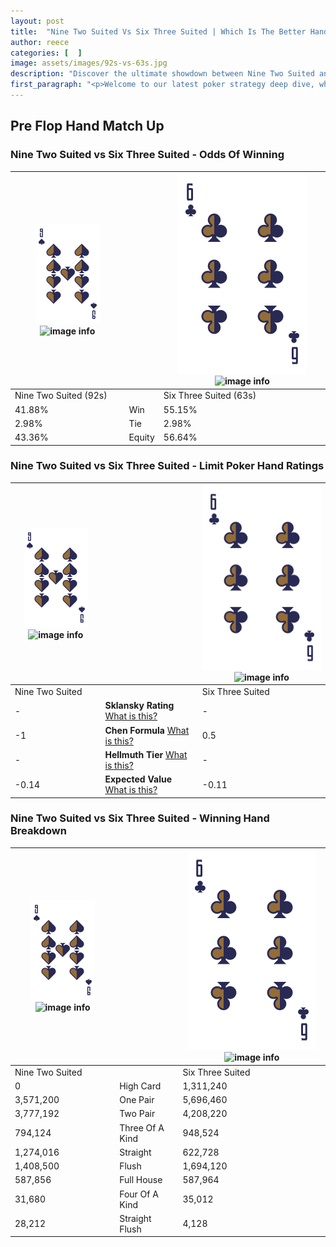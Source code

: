 ```yaml
---
layout: post
title:  "Nine Two Suited Vs Six Three Suited | Which Is The Better Hand In Poker? A Complete Guide"
author: reece
categories: [  ]
image: assets/images/92s-vs-63s.jpg
description: "Discover the ultimate showdown between Nine Two Suited and Six Three Suited in poker! Uncover the odds, strategies, and scenarios where one hand triumphs over the other. Get ready to up your poker game with this thrilling analysis."
first_paragraph: "<p>Welcome to our latest poker strategy deep dive, where we're pitting two distinct hands against each other in a high-stakes showdown: Nine Two Suited vs Six Three Suited.</p><p>In the dynamic world of poker, every decision counts, and knowing which hand holds the upper hand is key to your success at the table.</p><p>In this article, we'll dissect these two hands, explore the scenarios where one dominates the other, and equip you with the knowledge to make strategic choices that can tip the odds in your favor.</p><p>Get ready to unravel the intriguing dynamics of these poker hands and elevate your game to new heights.</p>"
---
```




[comment]: # (sp0)

## Pre Flop Hand Match Up

<div class="table hand-ratings" markdown="1"> 



### Nine Two Suited vs Six Three Suited - Odds Of Winning


    
| ![image info](assets/images/hand1/9.png) ![image info](assets/images/hand1/2s.png) |  | ![image info](assets/images/hand2/6.png) ![image info](assets/images/hand2/3s.png) |
| -------- | -------- | -------- |
| Nine Two Suited (92s) |  | Six Three Suited (63s) |
| 41.88% | Win | 55.15% |
| 2.98% | Tie | 2.98% |
| 43.36% | Equity | 56.64% |




[comment]: # (sp1)



### Nine Two Suited vs Six Three Suited - Limit Poker Hand Ratings


    
| ![image info](assets/images/hand1/9.png) ![image info](assets/images/hand1/2s.png) |  | ![image info](assets/images/hand2/6.png) ![image info](assets/images/hand2/3s.png) |
| -------- | -------- | -------- |
| Nine Two Suited |  | Six Three Suited |
| - | **Sklansky Rating** [What is this?](/sklansky-rating-explained) | - |
| -1 | **Chen Formula** [What is this?](/chen-formula-explained) | 0.5 |
| - | **Hellmuth Tier** [What is this?](/Hellmuth-tier-explained) | - |
| -0.14 | **Expected Value** [What is this?](/expected-value-explained) | -0.11 |




[comment]: # (sp2)



### Nine Two Suited vs Six Three Suited - Winning Hand Breakdown


    
| ![image info](assets/images/hand1/9.png) ![image info](assets/images/hand1/2s.png) |  | ![image info](assets/images/hand2/6.png) ![image info](assets/images/hand2/3s.png) |
| -------- | -------- | -------- |
| Nine Two Suited |  | Six Three Suited |
| 0 | High Card | 1,311,240 |
| 3,571,200 | One Pair | 5,696,460 |
| 3,777,192 | Two Pair | 4,208,220 |
| 794,124 | Three Of A Kind | 948,524 |
| 1,274,016 | Straight | 622,728 |
| 1,408,500 | Flush | 1,694,120 |
| 587,856 | Full House | 587,964 |
| 31,680 | Four Of A Kind | 35,012 |
| 28,212 | Straight Flush | 4,128 |




[comment]: # (sp3)



</div>

[comment]: # (sp4)



[comment]: # (sp5)

